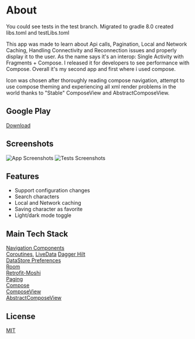 # About

You could see tests in the test branch.
Migrated to gradle 8.0 created libs.toml and testLibs.toml

This app was made to learn about Api calls, Pagination, Local and Network Caching, Handling Connectivity and Reconnection issues and properly display it to the user. As the name says it's an interop: Single Activity with Fragments + Compose. I released it for developers to see performance with Compose. Overall it's my second app and first where i used compose.

Icon was chosen after thoroughly reading compose navigation, attempt to use compose theming and experiencing all xml render problems in the world thanks to "Stable" ComposeView and AbstractComposeView.

## Google Play
[Download](https://play.google.com/store/apps/details?id=gentle.hilt.interop)

## Screenshots

![App Screenshots](https://cdn.discordapp.com/attachments/841644670589206538/1112347522489401344/interop_application.png)
![Tests Screenshots](https://cdn.discordapp.com/attachments/841644707666460683/1112356672090951701/image.png)

## Features
- Support configuration changes
- Search characters
- Local and Network caching
- Saving character as favorite
- Light/dark mode toggle
## Main Tech Stack

[Navigation Components](https://developer.android.com/guide/navigation/navigation-getting-started)   
[Coroutines](https://developer.android.com/kotlin/flow/stateflow-and-sharedflow), [LiveData](https://developer.android.com/reference/kotlin/androidx/lifecycle/package-summary#(kotlinx.coroutines.flow.Flow).asLiveData(kotlin.coroutines.CoroutineContext,java.time.Duration))  
[Dagger Hilt](https://developer.android.com/training/dependency-injection/hilt-android)   
[DataStore Preferences](https://developer.android.com/topic/libraries/architecture/datastore)   
[Room](https://developer.android.com/training/data-storage/room)   
[Retrofit-Moshi](https://developer.android.com/codelabs/basic-android-kotlin-training-getting-data-internet#0)   
[Paging](https://developer.android.com/topic/libraries/architecture/paging/v3-overview)   
[Compose](https://developer.android.com/jetpack/compose)   
[ComposeView](https://developer.android.com/reference/kotlin/androidx/compose/ui/platform/ComposeView)   
[AbstractComposeView](https://developer.android.com/reference/kotlin/androidx/compose/ui/platform/AbstractComposeView)

## License

[MIT](https://choosealicense.com/licenses/mit/)